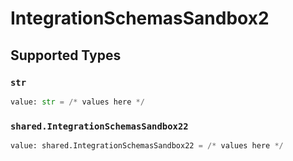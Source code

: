 # IntegrationSchemasSandbox2


## Supported Types

### `str`

```python
value: str = /* values here */
```

### `shared.IntegrationSchemasSandbox22`

```python
value: shared.IntegrationSchemasSandbox22 = /* values here */
```

